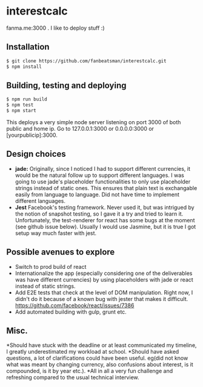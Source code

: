 # interestcalc
fanma.me:3000 . I like to deploy stuff :)

## Installation

```sh
$ git clone https://github.com/fanbeatsman/interestcalc.git
$ npm install
```

## Building, testing and deploying
```sh
$ npm run build
$ npm test
$ npm start
```
This deploys a very simple node server listening on port 3000 of both public and home ip. Go to 127.0.0.1:3000 or 0.0.0.0:3000 or [yourpublicip]:3000.


## Design choices

* **jade:** Originally, since I noticed I had to support different currencies, it would be the natural follow up to support different languages. I was going to use jade's placeholder functionalities to only use placeholder strings instead of static ones. This ensures that plain text is exchangable easily from language to language. Did not have time to implement different languages.
* **Jest** Facebook's testing framework. Never used it, but was intrigued by the notion of snapshot testing, so I gave it a try and tried to learn it. Unfortunately, the test-renderer for react has some bugs at the moment (see github issue below). Usually I would use Jasmine, but it is true I got setup way much faster with jest.

## Possible avenues to explore
* Switch to prod build of react
* Internationalize the app (especially considering one of the deliverables was have different currencies) by using placeholders with jade or react instead of static strings.
* Add E2E tests that check at the level of DOM manipulation. Right now, I didn't do it because of a known bug with jester that makes it difficult. https://github.com/facebook/react/issues/7386
* Add automated building with gulp, grunt etc.

## Misc.
*Should have stuck with the deadline or at least communicated my timeline, I greatly underestimated my workload at school.
*Should have asked questions, a lot of clarifications could have been useful. eg(did not know what was meant by changing currency, also confusions about interest, is it compounded, is it by year etc.).
*All in all a very fun challenge and refreshing compared to the usual technical interview.
